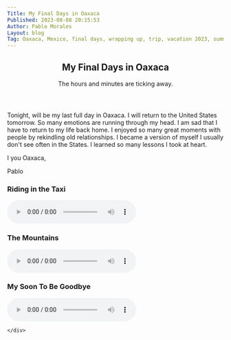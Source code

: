 ```yaml
---
Title: My Final Days in Oaxaca
Published: 2023-08-08 20:15:53
Author: Pablo Morales
Layout: blog
Tag: Oaxaca, Mexico, final days, wrapping up, trip, vacation 2023, summer 2023, audio post
---
```

<article class="cf ph3 ph5-ns pv5 bg-yellow navy b--dashed b--dark-green">
  <header class="fn fl-ns w-50-ns pr4-ns">
    <h1 class="mb3 mt0 lh-title">My Final Days in Oaxaca</h1>
    <time class="f6 ttu tracked gray">The hours and minutes are ticking away. </time>
  </header>
  <div class="fn fl-ns w-50-ns">
    <div class="lh-copy measure mt4 mt0-ns" markdown="1">
Tonight, will be my last full day in Oaxaca. I will return to the United States tomorrow. So many emotions are running through my head. I am sad that I have to return to my life back home. I enjoyed so many great moments with people by rekindling old relationships. I became a version of myself I usually don't see often in the States. I learned so many lessons I took at heart. 

I <i class="fa-solid fa-heart red"></i> you Oaxaca,

Pablo
    </div>
    <div class="lh-copy measure" markdown="1">
### Riding in the Taxi <i class="fa-solid fa-taxi light-red"></i>
<audio controls class="green bg-navy haudio">
  <source src="https://static.lifeofpablo.com/media/audio/Boulevard Eduardo Mata.m4a" type="audio/mp4">
  Your browser does not support the audio tag.
</audio> 

### The Mountains <i class="fa-solid fa-mountain light-blue"></i>

<audio controls class="green bg-green haudio">
  <source src="https://static.lifeofpablo.com/media/audio/Boulevard Eduardo Mata 3.m4a" type="audio/mp4">
  Your browser does not support the audio tag.
</audio> 

### My Soon To Be Goodbye <i class="fa-solid fa-hand orange"></i>

<audio controls class="green bg-purple haudio">
  <source src="https://static.lifeofpablo.com/media/audio/Boulevard Eduardo Mata 2.m4a" type="audio/mp4">
  Your browser does not support the audio tag.
</audio> 


    </div>
  </div>
</article>
